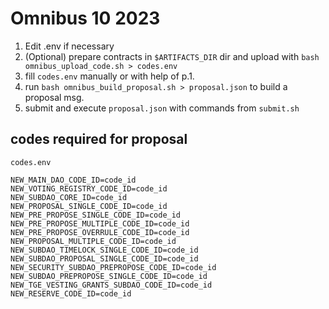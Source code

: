 # Omnibus 10 2023

1. Edit .env if necessary
2. (Optional) prepare contracts in `$ARTIFACTS_DIR` dir and upload with `bash omnibus_upload_code.sh > codes.env`
3. fill `codes.env` manually or with help of p.1.
4. run `bash omnibus_build_proposal.sh > proposal.json` to build a proposal msg.
5. submit and execute `proposal.json` with commands from `submit.sh`

## codes required for proposal

`codes.env`

```env
NEW_MAIN_DAO_CODE_ID=code_id
NEW_VOTING_REGISTRY_CODE_ID=code_id
NEW_SUBDAO_CORE_ID=code_id
NEW_PROPOSAL_SINGLE_CODE_ID=code_id
NEW_PRE_PROPOSE_SINGLE_CODE_ID=code_id
NEW_PRE_PROPOSE_MULTIPLE_CODE_ID=code_id
NEW_PRE_PROPOSE_OVERRULE_CODE_ID=code_id
NEW_PROPOSAL_MULTIPLE_CODE_ID=code_id
NEW_SUBDAO_TIMELOCK_SINGLE_CODE_ID=code_id
NEW_SUBDAO_PROPOSAL_SINGLE_CODE_ID=code_id
NEW_SECURITY_SUBDAO_PREPROPOSE_CODE_ID=code_id
NEW_SUBDAO_PREPROPOSE_SINGLE_CODE_ID=code_id
NEW_TGE_VESTING_GRANTS_SUBDAO_CODE_ID=code_id
NEW_RESERVE_CODE_ID=code_id
```
